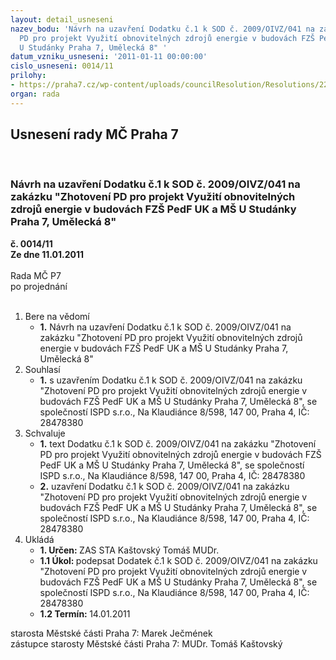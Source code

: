 ```yaml
---
layout: detail_usneseni
nazev_bodu: 'Návrh na uzavření Dodatku č.1 k SOD č. 2009/OIVZ/041 na zakázku "Zhotovení
  PD pro projekt Využití obnovitelných zdrojů energie v budovách FZŠ PedF UK a MŠ
  U Studánky Praha 7, Umělecká 8" '
datum_vzniku_usneseni: '2011-01-11 00:00:00'
cislo_usneseni: 0014/11
prilohy:
- https://praha7.cz/wp-content/uploads/councilResolution/Resolutions/22011/3-11-dodatek_%c4%8d.1.doc
organ: rada
---
```

<div id="ucUsn_pList" class="usn">
	<span><h2>Usnesení rady MČ Praha 7 </h2>
<br></span><div class="standBody">
<span><h3>Návrh na uzavření Dodatku č.1 k SOD č. 2009/OIVZ/041 na zakázku "Zhotovení PD pro projekt Využití obnovitelných zdrojů energie v budovách FZŠ PedF UK a MŠ U Studánky Praha 7, Umělecká 8" </h3></span><div class="center">
		<strong>č. 0014/11</strong><br>
	</div>
<div class="center">
		<strong>Ze dne 11.01.2011</strong><br><br>
	</div>Rada MČ P7<br> po projednání<br><br><ol>
<li>Bere na vědomí<ul><li>
<strong>1.</strong> Návrh na uzavření Dodatku č.1 k SOD č. 2009/OIVZ/041 na zakázku "Zhotovení PD pro projekt Využití obnovitelných zdrojů energie v budovách FZŠ PedF UK a MŠ U Studánky Praha 7, Umělecká 8" </li></ul>
</li>
<li>Souhlasí<ul><li>
<strong>1.</strong> s uzavřením Dodatku č.1 k SOD č. 2009/OIVZ/041 na zakázku "Zhotovení PD pro projekt Využití obnovitelných zdrojů energie v budovách FZŠ PedF UK a MŠ U Studánky Praha 7, Umělecká 8", se společností ISPD s.r.o., Na Klaudiánce 8/598, 147 00, Praha 4, IČ: 28478380 </li></ul>
</li>
<li>Schvaluje<ul>
<li>
<strong>1.</strong> text Dodatku č.1 k SOD č. 2009/OIVZ/041 na zakázku "Zhotovení PD pro projekt Využití obnovitelných zdrojů energie v budovách FZŠ PedF UK a MŠ U Studánky Praha 7, Umělecká 8", se společností ISPD s.r.o., Na Klaudiánce 8/598, 147 00, Praha 4, IČ: 28478380 </li>
<li>
<strong>2.</strong> uzavření Dodatku č.1 k SOD č. 2009/OIVZ/041 na zakázku "Zhotovení PD pro projekt Využití obnovitelných zdrojů energie v budovách FZŠ PedF UK a MŠ U Studánky Praha 7, Umělecká 8", se společností ISPD s.r.o., Na Klaudiánce 8/598, 147 00, Praha 4, IČ: 28478380 </li>
</ul>
</li>
<li>Ukládá<ul>
<li>
<strong>1. Určen: </strong>ZAS STA Kaštovský Tomáš MUDr.</li>
<li>
<strong>1.1 Úkol: </strong>podepsat Dodatek č.1 k SOD č. 2009/OIVZ/041 na zakázku "Zhotovení PD pro projekt Využití obnovitelných zdrojů energie v budovách FZŠ PedF UK a MŠ U Studánky Praha 7, Umělecká 8", se společností ISPD s.r.o., Na Klaudiánce 8/598, 147 00, Praha 4, IČ: 28478380 </li>
<li>
<strong>1.2 Termín: </strong>14.01.2011</li>
</ul>
</li>
</ol>starosta Městské části Praha 7: Marek Ječmének<br>zástupce starosty Městské části Praha 7: MUDr. Tomáš Kaštovský 
</div>
</div>